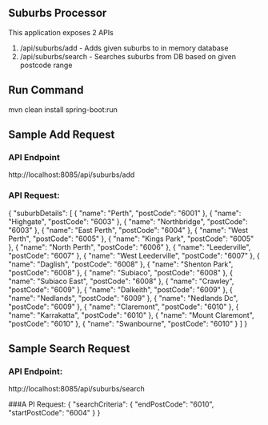 ## Suburbs Processor
This application exposes 2 APIs
1. /api/suburbs/add - Adds given suburbs to in memory database
2. /api/suburbs/search - Searches suburbs from DB based on given postcode range

## Run Command
mvn clean install spring-boot:run

## Sample Add Request
### API Endpoint
http://localhost:8085/api/suburbs/add

### API Request:
{
"suburbDetails": [
{
"name": "Perth",
"postCode": "6001"
},
{
"name": "Highgate",
"postCode": "6003"
},
{
"name": "Northbridge",
"postCode": "6003"
},
{
"name": "East Perth",
"postCode": "6004"
},
{
"name": "West Perth",
"postCode": "6005"
},
{
"name": "Kings Park",
"postCode": "6005"
},
{
"name": "North Perth",
"postCode": "6006"
},
{
"name": "Leederville",
"postCode": "6007"
},
{
"name": "West Leederville",
"postCode": "6007"
},
{
"name": "Daglish",
"postCode": "6008"
},
{
"name": "Shenton Park",
"postCode": "6008"
},
{
"name": "Subiaco",
"postCode": "6008"
},
{
"name": "Subiaco East",
"postCode": "6008"
},
{
"name": "Crawley",
"postCode": "6009"
},
{
"name": "Dalkeith",
"postCode": "6009"
},
{
"name": "Nedlands",
"postCode": "6009"
},
{
"name": "Nedlands Dc",
"postCode": "6009"
},
{
"name": "Claremont",
"postCode": "6010"
},
{
"name": "Karrakatta",
"postCode": "6010"
},
{
"name": "Mount Claremont",
"postCode": "6010"
},
{
"name": "Swanbourne",
"postCode": "6010"
}
]
}

## Sample Search Request
### API Endpoint: 
http://localhost:8085/api/suburbs/search

###A PI Request:
{
"searchCriteria": {
"endPostCode": "6010",
"startPostCode": "6004"
}
}